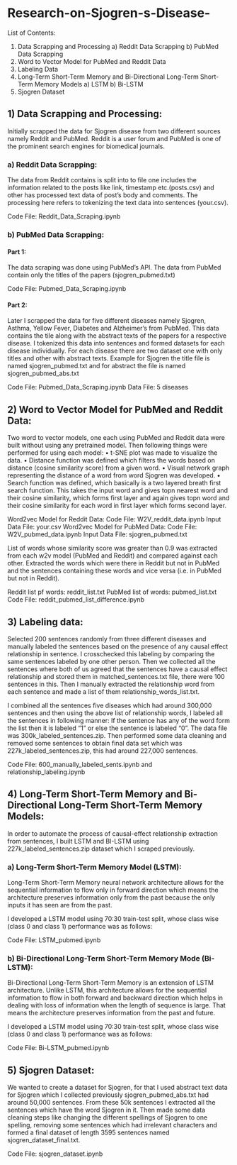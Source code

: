 # Research-on-Sjogren-s-Disease-

List of Contents:

1.	Data Scrapping and Processing
a)	Reddit Data Scrapping
b)	PubMed Data Scrapping
2.	Word to Vector Model for PubMed and Reddit Data
3.	Labeling Data
4.	Long-Term Short-Term Memory and Bi-Directional Long-Term Short-Term Memory Models
a)	LSTM
b)	Bi-LSTM
5.	Sjogren Dataset

## 1)	Data Scrapping and Processing:
Initially scrapped the data for Sjogren disease from two different sources namely Reddit and PubMed. Reddit is a user forum and PubMed is one of the prominent search engines for biomedical journals.
### a)	Reddit Data Scrapping:
The data from Reddit contains is split into to file one includes the information related to the posts like link, timestamp etc.(posts.csv) and other has processed text data of post’s body and comments. The processing here refers to tokenizing the text data into sentences (your.csv).

Code File: Reddit_Data_Scraping.ipynb

### b)	PubMed Data Scrapping:
#### Part 1:
The data scraping was done using PubMed’s API. The data from PubMed contain only the titles of the papers (sjogren_pubmed.txt)

Code File: Pubmed_Data_Scraping.ipynb
#### Part 2:
Later I scrapped the data for five different diseases namely Sjogren, Asthma, Yellow Fever, Diabetes and Alzheimer’s from PubMed. This data contains the tile along with the abstract texts of the papers for a respective disease. I tokenized this data into sentences and formed datasets for each disease individually. For each disease there are two dataset one with only titles and other with abstract texts. Example for Sjogren the title file is named sjogren_pubmed.txt and for abstract the file is named sjogren_pubmed_abs.txt

Code File: Pubmed_Data_Scraping.ipynb
Data File: 5 diseases

## 2)	Word to Vector Model for PubMed and Reddit Data:
Two word to vector models, one each using PubMed and Reddit data were built without using any pretrained model. Then following things were performed for using each model:
•	t-SNE plot was made to visualize the data.
•	Distance function was defined which filters the words based on distance (cosine similarity score) from a given word.
•	Visual network graph representing the distance of a word from word Sjogren was developed.
•	Search function was defined, which basically is a two layered breath first search function. This takes the input word and gives topn nearest word and their cosine similarity, which forms first layer and again gives topn word and their cosine similarity for each word in first layer which forms second layer.

Word2vec Model for Reddit Data:
Code File: W2V_reddit_data.ipynb
Input Data File: your.csv
Word2vec Model for PubMed Data:
Code File: W2V_pubmed_data.ipynb
Input Data File: sjogren_pubmed.txt

List of words whose similarity score was greater than 0.9 was extracted from each w2v model (PubMed and Reddit) and compared against each other. Extracted the words which were there in Reddit but not in PubMed and the sentences containing these words and vice versa (i.e. in PubMed but not in Reddit).

Reddit list pf words: reddit_list.txt
PubMed list of words: pubmed_list.txt
Code File: reddit_pubmed_list_difference.ipynb

## 3)	Labeling data:
Selected 200 sentences randomly from three different diseases and manually labeled the sentences based on the presence of any causal effect relationship in sentence. I crosschecked this labeling by comparing the same sentences labeled by one other person. Then we collected all the sentences where both of us agreed that the sentences have a causal effect relationship and stored them in matched_sentences.txt file, there were 100 sentences in this. Then I manually extracted the relationship word from each sentence and made a list of them relationship_words_list.txt. 

I combined all the sentences five diseases which had around 300,000 sentences and then using the above list of relationship words, I labeled all the sentences in following manner: If the sentence has any of the word form the list then it is labeled “1” or else the sentence is labeled “0”. The data file was 300k_labeled_sentences.zip. Then performed some data cleaning and removed some sentences to obtain final data set which was 227k_labeled_sentences.zip, this had around 227,000 sentences.

Code File: 600_manually_labeled_sents.ipynb and relationship_labeling.ipynb

## 4)	Long-Term Short-Term Memory and Bi-Directional Long-Term Short-Term Memory Models:
In order to automate the process of causal-effect relationship extraction from sentences, I built LSTM and BI-LSTM using 227k_labeled_sentences.zip dataset which I scraped previously.
### a)	Long-Term Short-Term Memory Model (LSTM):
Long-Term Short-Term Memory neural network architecture allows for the sequential information to flow only in forward direction which means the architecture preserves information only from the past because the only inputs it has seen are from the past.

I developed a LSTM model using 70:30 train-test split, whose class wise (class 0 and class 1) performance was as follows:
 
Code File: LSTM_pubmed.ipynb

### b)	Bi-Directional Long-Term Short-Term Memory Mode (Bi-LSTM):
Bi-Directional Long-Term Short-Term Memory is an extension of LSTM architecture. Unlike LSTM, this architecture allows for the sequential information to flow in both forward and backward direction which helps in dealing with loss of information when the length of sequence is large. That means the architecture preserves information from the past and future.

I developed a LSTM model using 70:30 train-test split, whose class wise (class 0 and class 1) performance was as follows:
 
Code File: Bi-LSTM_pubmed.ipynb

## 5)	Sjogren Dataset:
We wanted to create a dataset for Sjogren, for that I used abstract text data for Sjogren which I collected previously sjogren_pubmed_abs.txt had around 50,000 sentences. From these 50k sentences I extracted all the sentences which have the word Sjogren in it. Then made some data cleaning steps like changing the different spellings of Sjogren to one spelling, removing some sentences which had irrelevant characters and formed a final dataset of length 3595 sentences named sjogren_dataset_final.txt.

Code File: sjogren_dataset.ipynb

